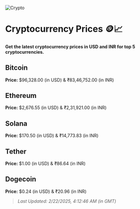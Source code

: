 
![Crypto](https://www.techguide.com.au/wp-content/uploads/2020/11/crypto3.jpeg)

# Cryptocurrency Prices 🪙📈

#### Get the latest cryptocurrency prices in USD and INR for top 5 cryptocurrencies.

## Bitcoin

**Price:** $96,328.00 (in USD) & ₹83,46,752.00 (in INR)

## Ethereum

**Price:** $2,676.55 (in USD) & ₹2,31,921.00 (in INR)

## Solana

**Price:** $170.50 (in USD) & ₹14,773.83 (in INR)

## Tether

**Price:** $1.00 (in USD) & ₹86.64 (in INR)

## Dogecoin

**Price:** $0.24 (in USD) & ₹20.96 (in INR)

> _Last Updated: 2/22/2025, 4:12:46 AM (in GMT)_
